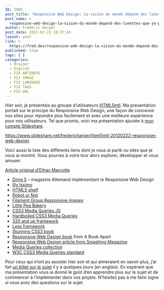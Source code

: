 ```yaml
---
ID: 2985
post_title: 'Responsive Web Design: La vision du monde dépend des lunettes que je porte'
post_name: >
  responsive-web-design-la-vision-du-monde-depend-des-lunettes-que-je-porte
author: Frédéric Harper
post_date: 2012-02-23 18:37:24
layout: post
link: >
  https://fred.dev/responsive-web-design-la-vision-du-monde-depend-des-lunettes-que-je-porte/
published: true
tags: [ ]
categories:
  - Brainer
  - English
  - FIX ANTIDOTE
  - FIX IMAGE
  - FIX LANGUAGE
  - FIX TAGS
  - FIX URL
---
```

Hier soir, je présentais au groupe d’utilisateurs <a href="https://www.meetup.com/HTML5mtl/" target="_blank" rel="noopener noreferrer">HTML5mtl</a>. Ma présentation portait sur le principe du Responsive Web Design, une façon de concevoir nos sites pour répondre plus facilement et avec une meilleure expérience pour nos utilisateurs. Tel que promis, voici ma présentation ajoutée à <a href="https://www.slideshare.net/fredericharper" target="_blank" rel="noopener noreferrer">mon compte Slideshare</a>.

https://www.slideshare.net/fredericharper/html5mtl-20120222-responsive-web-design

Voici aussi la liste des différents liens dont je vous ai parlé ou sites que je vous ai montré. Vous pourrez à votre tour alors explorer, développer et vous amuser.

<a href="https://www.alistapart.com/articles/responsive-web-design/" target="_blank" rel="noopener noreferrer">Article original d’Ethan Marcotte</a>
<ul>
 	<li><a href="https://www.designmadeingermany.de/magazin/5/" target="_blank" rel="noopener noreferrer">Dmig 5</a> – magasine Allemand implémentant le Responsive Web Design</li>
 	<li><a href="https://us.illyissimo.com/" target="_blank" rel="noopener noreferrer">Illy Issimo</a></li>
 	<li><a href="https://html5shelf.tumblr.com/" target="_blank" rel="noopener noreferrer">HTML5 shelf</a></li>
 	<li><a href="https://responsivewebdesign.com/robot/" target="_blank" rel="noopener noreferrer">Robot or Not</a></li>
 	<li><a href="https://www.filamentgroup.com/lab/responsive_images_experimenting_with_context_aware_image_sizing/" target="_blank" rel="noopener noreferrer">Filament Group Responsive images</a></li>
 	<li><a href="https://stunningcss3.com/code/bakery/index.html" target="_blank" rel="noopener noreferrer">Little Pea Bakery</a></li>
 	<li><a href="https://code.google.com/p/css3-mediaqueries-js/" target="_blank" rel="noopener noreferrer">CSS3 Media Queries JS</a></li>
 	<li><a href="https://stuffandnonsense.co.uk/blog/about/hardboiled_css3_media_queries" target="_blank" rel="noopener noreferrer">Hardboiled CSS3 Media Queries</a></li>
 	<li><a href="https://stuffandnonsense.co.uk/projects/320andup/" target="_blank" rel="noopener noreferrer">320 and up framework</a></li>
 	<li><a href="https://lessframework.com/" target="_blank" rel="noopener noreferrer">Less framework</a></li>
 	<li><a href="https://www.stunningcss3.com/index.php" target="_blank" rel="noopener noreferrer">Stunning CSS3 book</a></li>
 	<li><a href="https://www.abookapart.com/products/responsive-web-design" target="_blank" rel="noopener noreferrer">Responsive Web Design book</a> from A Book Apart</li>
 	<li><a href="https://www.smashingmagazine.com/2011/07/22/responsive-web-design-techniques-tools-and-design-strategies/" target="_blank" rel="noopener noreferrer">Responsive Web Design article from Smashing Magazine</a></li>
 	<li><a href="https://mediaqueri.es/" target="_blank" rel="noopener noreferrer">Media Queries collection</a></li>
 	<li><a href="https://www.w3.org/TR/css3-mediaqueries/" target="_blank" rel="noopener noreferrer">W3C CSS3 Media Queries standard</a></li>
</ul>
Pour ceux qui n’ont pu assister hier soir et qui aimeraient en savoir plus, j’ai fait <a title="What the heck is Responsive Web Design?" href="https://fred.dev/what-the-heck-is-responsive-web-design/">un billet sur le sujet</a> il y a quelques jours (en anglais). En espérant que ma présentation vous ai donné le goût d’en apprendre plus sur le sujet et de commencer à l’implémenter dans vos projets. N’hésitez pas à me faire signe si vous avez des questions sur le sujet.